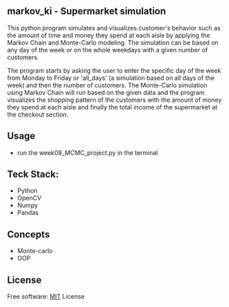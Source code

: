## markov_ki - Supermarket simulation
This python program simulates and visualizes customer's behavior such as the amount of time and money they spend at each aisle by applying the Markov Chain and Monte-Carlo modeling. The simulation can be based on any day of the week or on the whole weekdays with a given number of customers.

The program starts by asking the user to enter the specific day of the week from Monday to Friday or 'all_days' (a simulation based on all days of the week) and then the number of customers. The Monte-Carlo simulation using Markov Chain will run based on the given data and the program visualizes the shopping pattern of the customers with the amount of money they spend at each aisle and finally the total income of the supermarket at the checkout section.

## Usage
- run the week08_MCMC_project.py in the terminal

## Teck Stack:
- Python
- OpenCV
- Numpy
- Pandas

## Concepts
- Monte-carlo
- OOP

## License

Free software: [MIT](https://choosealicense.com/licenses/mit/)
License
  
